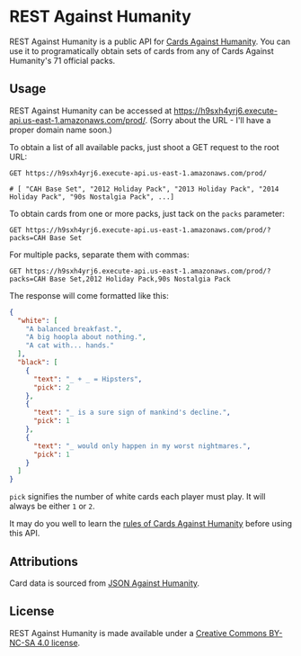 # REST Against Humanity

REST Against Humanity is a public API for [Cards Against Humanity](https://cardsagainsthumanity.com/).
You can use it to programatically obtain sets of cards from any of Cards Against Humanity's 71 official packs.

## Usage

REST Against Humanity can be accessed at https://h9sxh4yrj6.execute-api.us-east-1.amazonaws.com/prod/. (Sorry about the URL - I'll have a proper domain name soon.)

To obtain a list of all available packs, just shoot a GET request to the root URL:

```http request
GET https://h9sxh4yrj6.execute-api.us-east-1.amazonaws.com/prod/

# [ "CAH Base Set", "2012 Holiday Pack", "2013 Holiday Pack", "2014 Holiday Pack", "90s Nostalgia Pack", ...]
```

To obtain cards from one or more packs, just tack on the `packs` parameter:

```http request
GET https://h9sxh4yrj6.execute-api.us-east-1.amazonaws.com/prod/?packs=CAH Base Set
```

For multiple packs, separate them with commas:

```http request
GET https://h9sxh4yrj6.execute-api.us-east-1.amazonaws.com/prod/?packs=CAH Base Set,2012 Holiday Pack,90s Nostalgia Pack
```

The response will come formatted like this:

```json
{
  "white": [
    "A balanced breakfast.",
    "A big hoopla about nothing.",
    "A cat with... hands."
  ],
  "black": [
    {
      "text": "_ + _ = Hipsters",
      "pick": 2
    },
    {
      "text": "_ is a sure sign of mankind's decline.",
      "pick": 1
    },
    {
      "text": "_ would only happen in my worst nightmares.",
      "pick": 1
    }
  ]
}
```
`pick` signifies the number of white cards each player must play. It will always be either `1` or `2`.

It may do you well to learn the [rules of Cards Against Humanity](https://s3.amazonaws.com/cah/CAH_Rules.pdf) before using this API.

## Attributions

Card data is sourced from [JSON Against Humanity](https://crhallberg.com/cah/).

## License

REST Against Humanity is made available under a [Creative Commons BY-NC-SA 4.0 license](https://creativecommons.org/licenses/by-nc-sa/4.0/).


